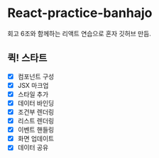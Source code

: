 # React-practice-banhajo
회고 6조와 함께하는 리액트 연습으로 혼자 깃허브 만듬.

## 퀵! 스타트

- [x] 컴포넌트 구성
- [x] JSX 마크업
- [x] 스타일 추가
- [x] 데이터 바인딩
- [x] 조건부 렌더링
- [x] 리스트 렌더링
- [x] 이벤트 핸들링
- [x] 화면 업데이트
- [x] 데이터 공유